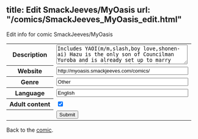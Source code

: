 title: Edit SmackJeeves/MyOasis
url: "/comics/SmackJeeves_MyOasis_edit.html"
---
Edit info for comic SmackJeeves/MyOasis

<form name="comic" action="http://gaepostmail.appspot.com/comic/" method="post">
<table class="comicinfo">
<tr>
<th>Description</th><td><textarea name="description" cols="40" rows="3">Includes YAOI(m/m,slash,boy love,shonen-ai) Hazu is the only son of Councilman Yuroba and is already set up to marry into another tribe.Bored of staying in the colony he ventures out one day only to come across a small expedition on their way to the mountain which protects their village.One of the young Archeologists,Johnathan,seems to catch Hazu's eye.A sandstorm blows in and everyone,expedition and Hazu,race to find shelter in a cave.At this close proximity Hazu seems to grow more attached to the young human and has the sudden urge to capture his interest in turn.Surza,his proposed,fights against their relationship entirely.Only more problems arise when Hazu chooses to protect him. Johnathan is merely a normal human.He doesn't talk much,he sticks to his books instead of with people,he has a love for everything made by nature,and is, apparently,Hazu's property.The human is abducted while he and his expedition protect themselves from a sandstorm inside a cave.There isn't anything special about him. But to Hazu he is every bit of everything. Updates: Hopefully Mondays AND/OR Thursdays. Do NOT hold me to it though! I'll try my best though!</textarea></td>
</tr>
<tr>
<th>Website</th><td><input type="text" name="url" value="http://myoasis.smackjeeves.com/comics/" size="40"/></td>
</tr>
<tr>
<th>Genre</th><td><input type="text" name="genre" value="Other" size="40"/></td>
</tr>
<tr>
<th>Language</th><td><input type="text" name="language" value="English" size="40"/></td>
</tr>
<tr>
<th>Adult content</th><td><input type="checkbox" name="adult" value="adult" checked="checked"/></td>
</tr>
<tr>
<th></th><td>
<input type="hidden" name="comic" value="SmackJeeves_MyOasis" />
<input type="submit" name="submit" value="Submit" />
</td>
</tr>
</table>
</form>

Back to the [comic](SmackJeeves_MyOasis.html).
